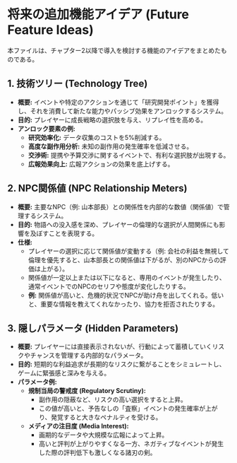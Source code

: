 # 将来の追加機能アイデア (Future Feature Ideas)

本ファイルは、チャプター2以降で導入を検討する機能のアイデアをまとめたものである。

## 1. 技術ツリー (Technology Tree)

- **概要:** イベントや特定のアクションを通じて「研究開発ポイント」を獲得し、それを消費して新たな能力やパッシブ効果をアンロックするシステム。
- **目的:** プレイヤーに成長戦略の選択肢を与え、リプレイ性を高める。
- **アンロック要素の例:**
  - **研究効率化:** データ収集のコストを5%削減する。
  - **高度な副作用分析:** 未知の副作用の発生確率を低減させる。
  - **交渉術:** 提携や予算交渉に関するイベントで、有利な選択肢が出現する。
  - **広報効果向上:** 広報アクションの効果を底上げする。

## 2. NPC関係値 (NPC Relationship Meters)

- **概要:** 主要なNPC（例: 山本部長）との関係性を内部的な数値（関係値）で管理するシステム。
- **目的:** 物語への没入感を深め、プレイヤーの倫理的な選択が人間関係にも影響を及ぼすことを表現する。
- **仕様:**
  - プレイヤーの選択に応じて関係値が変動する（例: 会社の利益を無視して倫理を優先すると、山本部長との関係値は下がるが、別のNPCからの評価は上がる）。
  - 関係値が一定以上または以下になると、専用のイベントが発生したり、通常イベントでのNPCのセリフや態度が変化したりする。
  - **例:** 関係値が高いと、危機的状況でNPCが助け舟を出してくれる。低いと、重要な情報を教えてくれなかったり、協力を拒否されたりする。

## 3. 隠しパラメータ (Hidden Parameters)

- **概要:** プレイヤーには直接表示されないが、行動によって蓄積していくリスクやチャンスを管理する内部的なパラメータ。
- **目的:** 短期的な利益追求が長期的なリスクに繋がることをシミュレートし、ゲームに緊張感と深みを与える。
- **パラメータ例:**
  - **規制当局の警戒度 (Regulatory Scrutiny):**
    - 副作用の隠蔽など、リスクの高い選択をすると上昇。
    - この値が高いと、予告なしの「査察」イベントの発生確率が上がり、発覚すると大きなペナルティを受ける。
  - **メディアの注目度 (Media Interest):**
    - 画期的なデータや大規模な広報によって上昇。
    - 高いと評判が上がりやすくなる一方、ネガティブなイベントが発生した際の評判低下も激しくなる諸刃の剣。
